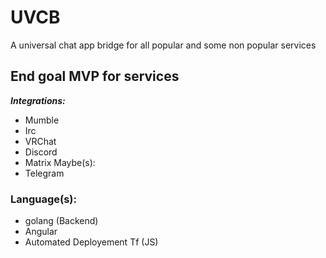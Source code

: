 # UVCB
A universal chat app bridge for all popular and some non popular services

## End goal MVP for services
***Integrations:***
 - Mumble
 - Irc
 - VRChat
 - Discord
 - Matrix
Maybe(s):
 - Telegram


### Language(s):
 - golang (Backend)
 - Angular
 - Automated Deployement Tf (JS)

